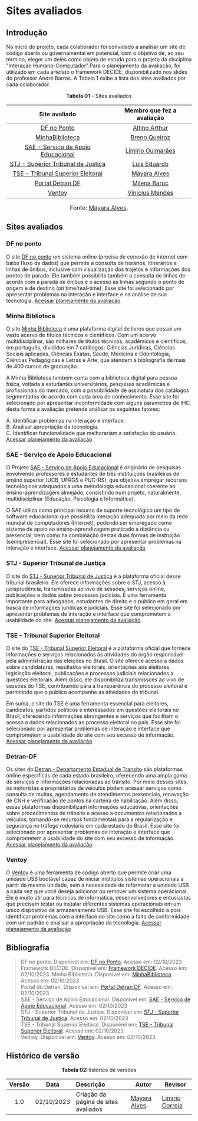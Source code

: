 # Sites avaliados 

## Introdução 
No início do projeto, cada colaborador foi convidado a analisar um site de código aberto ou governamental em potencial, com o objetivo de, ao seu término, eleger um deles como objeto de estudo para o projeto da disciplina "Interação Humano-Computador".Para o planejamento da avaliação, foi utilizado em cada artefato o framework DECIDE, disponibilizado nos slides do professor André Barros. A Tabela 1 exibe a lista dos sites avaliados por cada colaborador.

<p align="center"><b>Tabela 01</b> - Sites avaliados </p>

| Site avaliado | Membro que fez a avaliação| 
| :---------------------------------------------: | :----------------------: 
| [DF no Ponto](https://dfnoponto.semob.df.gov.br) |[Altino Arthur](https://github.com/arthurrochamoreira)
| [MinhaBiblioteca](https://minhabiblioteca.com.br/) | [Breno Queiroz](https://github.com/brenob6)
| [SAE - Serviço de Apoio Educacional](https://sae.unb.br/sae/) | [Limirio Guimarães](https://github.com/LimirioGuimaraes)
| [STJ - Superior Tribunal de Justiça](https://www.stj.jus.br/sites/portalp/Inicio) |[Luis Eduardo](https://github.com/LuisMiranda10)
| [TSE - Tribunal Superior Eleitoral](https://www.tse.jus.br/#/)| [Mayara Alves](https://github.com/Mayara-tech)
| [Portal Detran DF](https://www.detran.df.gov.br/)| [Milena Baruc](https://github.com/MilenaBaruc)
| [Ventoy](https://www.ventoy.net/en/index.html) |[Vinicius Mendes](https://github.com/yabamiah)

<font size="3"><p style="text-align: center">Fonte: [Mayara Alves](https://github.com/Mayara-tech).</p></font>

## Sites avaliados

### DF no ponto
O site [DF no ponto](https://dfnoponto.semob.df.gov.br) um sistema online (precisa de conexão de internet com baixo fluxo de dados) que permite a consulta de horários, itinerários e linhas de ônibus, inclusive com visualização dos trajetos e informações dos pontos de parada. Ele também possibilita também a consulta de linhas de acordo com a parada de ônibus e o acesso às linhas segundo o ponto de origem e de destino (on time/real-time). Esse site foi selecionado por apresentar problemas na interação e interface e na análise de sua tecnologia. [Acessar planejamento da avaliação](avaliacoes/PlanejamentoAvaliacaoDFnoPonto.pdf)

### Minha Biblioteca 
O site [Minha Biblioteca](https://minhabiblioteca.com.br/) é uma plataforma digital de livros que possui um vasto acervo de títulos técnicos e científicos. Com um acervo multidisciplinar, são milhares de títulos técnicos, acadêmicos e científicos, em português, divididos em 7 catálogos: Ciências Jurídicas, Ciências Sociais aplicadas, Ciências Exatas, Saúde, Medicina e Odontologia, Ciências Pedagógicas e Letras e Arte, que atendem à bibliografia de mais de 400 cursos de graduação.

A Minha Biblioteca também conta com a biblioteca digital para pessoa física, voltada a estudantes universitários, pesquisas acadêmicas e profissionais do mercado, com a possibilidade de assinatura dos catálogos segmentados de acordo com cada área do conhecimento. Esse site foi selecionado por apresentar inconformidade com alguns parametros de IHC, desta forma a avaliação pretende análisar os seguintes fatores:<br>

A. Identificar problemas na interação e interface.<br>
B. Analisar apropriação da tecnologia.<br>
C. Identificar funcionalidade que melhorariam a satisfação do usuário.<br>
[Acessar planejamento da avaliação](avaliacoes/PlanejamentoAvaliacaoMinhaBiblioteca.pdf)

### SAE - Serviço de Apoio Educacional 
O Projeto [SAE - Serviço de Apoio Educacional](https://sae.unb.br/sae/) é originário de pesquisas envolvendo professores e estudantes de três instituições brasileiras de ensino superior (UCB, UFRGS e PUC-RS), que objetiva empregar recursos tecnológicos adequados a uma metodologia educacional coerente ao ensino-aprendizagem almejado, consistindo num projeto, naturalmente, multidisciplinar (Educação, Psicologia e Informática).

O SAE utiliza como principal recurso de suporte tecnológico um tipo de software educacional que possibilita interação adequada por meio da rede mundial de computadores (Internet), podendo ser empregado como sistema de apoio ao ensino-aprendizagem praticado a distância ou presencial, bem como na combinação destas duas formas de instrução (semipresencial). Esse site foi selecionado por apresentar problemas na interação e interface. [Acessar planejamento da avaliação](avaliacoes/PlanejamentoAvaliacaoSAE.pdf)

### STJ - Superior Tribunal de Justiça
O site do [STJ - Superior Tribunal de Justiça](https://www.stj.jus.br/sites/portalp/Inicio) é a plataforma oficial desse tribunal brasileiro. Ele oferece informações sobre o STJ, acesso à jurisprudência, transmissões ao vivo de sessões, serviços online, publicações e dados sobre processos judiciais. É uma ferramenta importante para advogados, estudantes de direito e o público em geral em busca de informações jurídicas e judiciais. Esse site foi selecionado por apresentar problemas de interação e interface que comprometem a usabilidade do site. [Acessar planejamento da avaliação](avaliacoes/PlanejamentoAvaliacaoSTJ.pdf)

### TSE - Tribunal Superior Eleitoral 
O site do [TSE - Tribunal Superior Eleitoral](https://www.tse.jus.br/#/) é a plataforma oficial que fornece informações e serviços relacionados às atividades do órgão responsável pela administração das eleições no Brasil. O site oferece acesso a dados sobre candidaturas, resultados eleitorais, orientações aos eleitores, legislação eleitoral, publicações e processos judiciais relacionados a questões eleitorais. Além disso, ele disponibiliza transmissões ao vivo de sessões do TSE, contribuindo para a transparência do processo eleitoral e permitindo que o público acompanhe as atividades do tribunal.

Em suma, o site do TSE é uma ferramenta essencial para eleitores, candidatos, partidos políticos e interessados em questões eleitorais no Brasil, oferecendo informações abrangentes e serviços que facilitam o acesso a dados relacionados ao processo eleitoral no país. Esse site foi selecionado por apresentar problemas de interação e interface que comprometem a usabilidade do site com seu excesso de informação. [Acessar planejamento da avaliação](avaliacoes/PlanejamentoAvaliacaoTSE.pdf)

### Detran-DF
Os sites do [Detran - Departamento Estadual de Transito](https://www.detran.df.gov.br/) são plataformas online específicas de cada estado brasileiro, oferecendo uma ampla gama de serviços e informações relacionadas ao trânsito. Por meio desses sites, os motoristas e proprietários de veículos podem acessar serviços como consulta de multas, agendamento de atendimentos presenciais, renovação de CNH e verificação de pontos na carteira de habilitação. Além disso, essas plataformas disponibilizam informações educativas, orientações sobre procedimentos de trânsito e acesso a documentos relacionados a veículos, tornando-se recursos fundamentais para a regularização e segurança no tráfego rodoviário em cada estado do Brasil. Esse site foi selecionado por apresentar problemas de interação e interface que comprometem a usabilidade do site com seu excesso de informação. [Acessar planejamento da avaliação](avaliacoes/PlanejamentoAvaliacaoDetran.pdf)

### Ventoy
O [Ventoy](https://www.ventoy.net/en/index.html) é uma ferramenta de código aberto que permite criar uma unidade USB bootável capaz de iniciar múltiplos sistemas operacionais a partir da mesma unidade, sem a necessidade de reformatar a unidade USB a cada vez que você deseja adicionar ou remover um sistema operacional. Ele é muito útil para técnicos de informática, desenvolvedores e entusiastas que precisam testar ou instalar diferentes sistemas operacionais em um único dispositivo de armazenamento USB. Esse site foi escolhido a pois identificar problemas com a interface do site como a falta de conformidade com um padrão e analisar a apropriação da tecnologia. [Acessar planejamento da avaliação](avaliacoes/PlanejamentoAvaliacaoVentoy.pdf)


## Bibliografia
> DF no ponto. Disponível em: [DF no Ponto](https://dfnoponto.semob.df.gov.br). Acesso em: 02/10/2023 </br>
> Framework DECIDE. Disponível em: [Framework DECIDE](https://medium.com/caiquefortunato/framework-decide-e-avalia%C3%A7%C3%A3o-92ee269e4c55). Acesso em: 02/10/2023.
> Minha Biblioteca. Disponível em: [MinhaBiblioteca](https://minhabiblioteca.com.br/). Acesso em: 02/10/2023 <br/>
> Portal do Detran. Disponível em: [Portal Detran DF](https://www.detran.df.gov.br/). Acesso em: 02/10/2023 <br/>
> SAE - Serviço de Apoio Educacional. Disponível em: [SAE - Serviço de Apoio Educacional](https://sae.unb.br/sae/). Acesso em: 02/10/2023 <br/>
> STJ - Superior Tribunal de Justiça. Disponível em: [STJ - Superior Tribunal de Justiça](https://www.stj.jus.br/sites/portalp/Inicio). Acesso em: 02/10/2023 <br/>
> TSE - Tribunal Superior Eleitoral. Disponível em: [TSE - Tribunal Superior Eleitoral](https://www.tse.jus.br/#/). Acesso em: 02/10/2023 <br/>
> Ventoy. Disponível em: [Ventoy](https://www.ventoy.net/en/index.html). Acesso em: 02/10/2023 <br/>

## Histórico de versão

<p align="center"><b>Tabela 02</b>Histórico de versões</p>

| Versão| Data      | Descrição | Autor | Revisor       |
| :-:   | :-----:       | :------       | -------    | -------            |
| 1.0   |02/10/2023 |   Criação da página de sites avaliados  |  [Mayara Alves](https://github.com/Mayara-tech)| [Limirio Correia](https://github.com/LimirioGuimaraes) |
